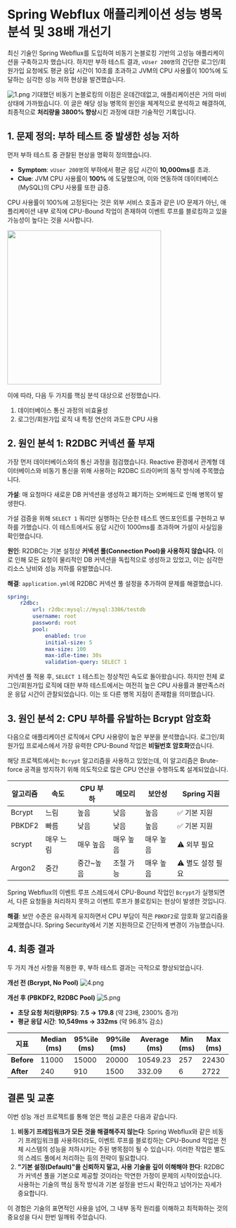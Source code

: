 # Spring Webflux 애플리케이션 성능 병목 분석 및 38배 개선기

최신 기술인 Spring Webflux를 도입하여 비동기 논블로킹 기반의 고성능 애플리케이션을 구축하고자 했습니다. 하지만 부하 테스트 결과, `vUser 200명`의 간단한 로그인/회원가입 요청에도 평균 응답 시간이 10초를 초과하고 JVM의 CPU 사용률이 100%에 도달하는 심각한 성능 저하 현상을 발견했습니다.

![1.png](/2025-09-27-spring-webflux-performance/1.png)
기대했던 비동기 논블로킹의 이점은 온데간데없고, 애플리케이션은 거의 마비 상태에 가까웠습니다. 이 글은 해당 성능 병목의 원인을 체계적으로 분석하고 해결하여, 최종적으로 **처리량을 3800% 향상**시킨 과정에 대한 기술적인 기록입니다.

## 1. 문제 정의: 부하 테스트 중 발생한 성능 저하

먼저 부하 테스트 중 관찰된 현상을 명확히 정의했습니다.

-   **Symptom**: `vUser 200명`의 부하에서 평균 응답 시간이 **10,000ms**를 초과.
-   **Clue**: JVM CPU 사용률이 **100%** 에 도달했으며, 이와 연동하여 데이터베이스(MySQL)의 CPU 사용률 또한 급증.

CPU 사용률이 100%에 고정된다는 것은 외부 서비스 호출과 같은 I/O 문제가 아닌, 애플리케이션 내부 로직에 CPU-Bound 작업이 존재하여 이벤트 루프를 블로킹하고 있을 가능성이 높다는 것을 시사합니다.

<img src="/2025-09-27-spring-webflux-performance/2.png" width="350px"/>

이에 따라, 다음 두 가지를 핵심 분석 대상으로 선정했습니다.

1.  데이터베이스 통신 과정의 비효율성
2.  로그인/회원가입 로직 내 특정 연산의 과도한 CPU 사용

## 2. 원인 분석 1: R2DBC 커넥션 풀 부재

가장 먼저 데이터베이스와의 통신 과정을 점검했습니다. Reactive 환경에서 관계형 데이터베이스와 비동기 통신을 위해 사용하는 R2DBC 드라이버의 동작 방식에 주목했습니다.

**가설**: 매 요청마다 새로운 DB 커넥션을 생성하고 폐기하는 오버헤드로 인해 병목이 발생한다.

가설 검증을 위해 `SELECT 1` 쿼리만 실행하는 단순한 테스트 엔드포인트를 구현하고 부하를 가했습니다. 이 테스트에서도 응답 시간이 1000ms를 초과하며 가설이 사실임을 확인했습니다.

**원인**: R2DBC는 기본 설정상 **커넥션 풀(Connection Pool)을 사용하지 않습니다.** 이로 인해 모든 요청이 물리적인 DB 커넥션을 독립적으로 생성하고 있었고, 이는 심각한 리소스 낭비와 성능 저하를 유발했습니다.

**해결**: `application.yml`에 R2DBC 커넥션 풀 설정을 추가하여 문제를 해결했습니다.

```yaml
spring:
    r2dbc:
        url: r2dbc:mysql://mysql:3306/testdb
        username: root
        password: root
        pool:
            enabled: true
            initial-size: 5
            max-size: 100
            max-idle-time: 30s
            validation-query: SELECT 1
```

커넥션 풀 적용 후, `SELECT 1` 테스트는 정상적인 속도로 돌아왔습니다. 하지만 전체 로그인/회원가입 로직에 대한 부하 테스트에서는 여전히 높은 CPU 사용률과 불만족스러운 응답 시간이 관찰되었습니다. 이는 또 다른 병목 지점이 존재함을 의미했습니다.

## 3. 원인 분석 2: CPU 부하를 유발하는 Bcrypt 암호화

다음으로 애플리케이션 로직에서 CPU 사용량이 높은 부분을 분석했습니다. 로그인/회원가입 프로세스에서 가장 유력한 CPU-Bound 작업은 **비밀번호 암호화**였습니다.

해당 프로젝트에서는 `Bcrypt` 알고리즘을 사용하고 있었는데, 이 알고리즘은 Brute-force 공격을 방지하기 위해 의도적으로 많은 CPU 연산을 수행하도록 설계되었습니다.

| 알고리즘 | 속도      | CPU 부하  | 메모리    | 보안성    | Spring 지원       |
| -------- | --------- | --------- | --------- | --------- | ----------------- |
| Bcrypt   | 느림      | 높음      | 낮음      | 높음      | ✅ 기본 지원      |
| PBKDF2   | 빠름      | 낮음      | 낮음      | 높음      | ✅ 기본 지원      |
| scrypt   | 매우 느림 | 매우 높음 | 매우 높음 | 매우 높음 | ⚠️ 외부 필요      |
| Argon2   | 중간      | 중간~높음 | 조절 가능 | 매우 높음 | ⚠️ 별도 설정 필요 |

Spring Webflux의 이벤트 루프 스레드에서 CPU-Bound 작업인 `Bcrypt`가 실행되면서, 다른 요청들을 처리하지 못하고 이벤트 루프가 블로킹되는 현상이 발생한 것입니다.

**해결**: 보안 수준은 유사하게 유지하면서 CPU 부담이 적은 `PBKDF2`로 암호화 알고리즘을 교체했습니다. Spring Security에서 기본 지원하므로 간단하게 변경이 가능했습니다.

## 4. 최종 결과

두 가지 개선 사항을 적용한 후, 부하 테스트 결과는 극적으로 향상되었습니다.

**개선 전 (Bcrypt, No Pool)**
![4.png](/2025-09-27-spring-webflux-performance/4.png)

**개선 후 (PBKDF2, R2DBC Pool)**
![5.png](/2025-09-27-spring-webflux-performance/5.png)

-   **초당 요청 처리량(RPS)**: **7.5 → 179.8** (약 23배, 2300% 증가)
-   **평균 응답 시간**: **10,549ms → 332ms** (약 96.8% 감소)

| **지표**   | Median (ms) | 95%ile (ms) | 99%ile (ms) | Average (ms) | Min (ms) | Max (ms) |
| ---------- | ----------- | ----------- | ----------- | ------------ | -------- | -------- |
| **Before** | 11000       | 15000       | 20000       | 10549.23     | 257      | 22430    |
| **After**  | 240         | 910         | 1500        | 332.09       | 6        | 2722     |

## 결론 및 교훈

이번 성능 개선 프로젝트를 통해 얻은 핵심 교훈은 다음과 같습니다.

1.  **비동기 프레임워크가 모든 것을 해결해주지 않는다**: Spring Webflux와 같은 비동기 프레임워크를 사용하더라도, 이벤트 루프를 블로킹하는 CPU-Bound 작업은 전체 시스템의 성능을 저하시키는 주된 병목점이 될 수 있습니다. 이러한 작업은 별도의 스레드 풀에서 처리하는 등의 전략이 필요합니다.
2.  **"기본 설정(Default)"을 신뢰하지 말고, 사용 기술을 깊이 이해해야 한다**: R2DBC가 커넥션 풀을 기본으로 제공할 것이라는 막연한 가정이 문제의 시작이었습니다. 사용하는 기술의 핵심 동작 방식과 기본 설정을 반드시 확인하고 넘어가는 자세가 중요합니다.

이 경험은 기술의 표면적인 사용을 넘어, 그 내부 동작 원리를 이해하고 최적화하는 것의 중요성을 다시 한번 일깨워 주었습니다.

<Comment />
